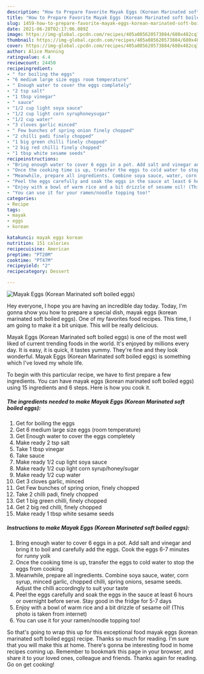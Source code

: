 ```yaml
---
description: "How to Prepare Favorite Mayak Eggs (Korean Marinated soft boiled eggs)"
title: "How to Prepare Favorite Mayak Eggs (Korean Marinated soft boiled eggs)"
slug: 1459-how-to-prepare-favorite-mayak-eggs-korean-marinated-soft-boiled-eggs
date: 2021-06-28T02:17:06.089Z
image: https://img-global.cpcdn.com/recipes/405a085620573884/680x482cq70/mayak-eggs-korean-marinated-soft-boiled-eggs-recipe-main-photo.jpg
thumbnail: https://img-global.cpcdn.com/recipes/405a085620573884/680x482cq70/mayak-eggs-korean-marinated-soft-boiled-eggs-recipe-main-photo.jpg
cover: https://img-global.cpcdn.com/recipes/405a085620573884/680x482cq70/mayak-eggs-korean-marinated-soft-boiled-eggs-recipe-main-photo.jpg
author: Alice Manning
ratingvalue: 4.4
reviewcount: 24450
recipeingredient:
- " for boiling the eggs"
- "6 medium large size eggs room temperature"
- " Enough water to cover the eggs completely"
- "2 tsp salt"
- "1 tbsp vinegar"
- " sauce"
- "1/2 cup light soya sauce"
- "1/2 cup light corn syruphoneysugar"
- "1/2 cup water"
- "3 cloves garlic minced"
- " Few bunches of spring onion finely chopped"
- "2 chilli padi finely chopped"
- "1 big green chilli finely chopped"
- "2 big red chilli finely chopped"
- "1 tbsp white sesame seeds"
recipeinstructions:
- "Bring enough water to cover 6 eggs in a pot. Add salt and vinegar and bring it to boil and carefully add the eggs. Cook the eggs 6-7 minutes for runny yolk"
- "Once the cooking time is up, transfer the eggs to cold water to stop the eggs from cooking"
- "Meanwhile, prepare all ingredients. Combine soya sauce, water, corn syrup, minced garlic, chopped chilli, spring onions, sesame seeds. Adjust the chilli accordingly to suit your taste"
- "Peel the eggs carefully and soak the eggs in the sauce at least 6 hours or overnight before serve. Stay good in the fridge for 5-7 days"
- "Enjoy with a bowl of warm rice and a bit drizzle of sesame oil! (This photo is taken from internet)"
- "You can use it for your ramen/noodle topping too!"
categories:
- Recipe
tags:
- mayak
- eggs
- korean

katakunci: mayak eggs korean 
nutrition: 151 calories
recipecuisine: American
preptime: "PT20M"
cooktime: "PT47M"
recipeyield: "2"
recipecategory: Dessert

---
```



![Mayak Eggs (Korean Marinated soft boiled eggs)](https://img-global.cpcdn.com/recipes/405a085620573884/680x482cq70/mayak-eggs-korean-marinated-soft-boiled-eggs-recipe-main-photo.jpg)

Hey everyone, I hope you are having an incredible day today. Today, I'm gonna show you how to prepare a special dish, mayak eggs (korean marinated soft boiled eggs). One of my favorites food recipes. This time, I am going to make it a bit unique. This will be really delicious.

Mayak Eggs (Korean Marinated soft boiled eggs) is one of the most well liked of current trending foods in the world. It's enjoyed by millions every day. It is easy, it is quick, it tastes yummy. They're fine and they look wonderful. Mayak Eggs (Korean Marinated soft boiled eggs) is something which I've loved my whole life.




To begin with this particular recipe, we have to first prepare a few ingredients. You can have mayak eggs (korean marinated soft boiled eggs) using 15 ingredients and 6 steps. Here is how you cook it.

<!--inarticleads1-->

##### The ingredients needed to make Mayak Eggs (Korean Marinated soft boiled eggs):

1. Get  for boiling the eggs
1. Get 6 medium large size eggs (room temperature)
1. Get  Enough water to cover the eggs completely
1. Make ready 2 tsp salt
1. Take 1 tbsp vinegar
1. Take  sauce
1. Make ready 1/2 cup light soya sauce
1. Make ready 1/2 cup light corn syrup/honey/sugar
1. Make ready 1/2 cup water
1. Get 3 cloves garlic, minced
1. Get  Few bunches of spring onion, finely chopped
1. Take 2 chilli padi, finely chopped
1. Get 1 big green chilli, finely chopped
1. Get 2 big red chilli, finely chopped
1. Make ready 1 tbsp white sesame seeds




<!--inarticleads2-->

##### Instructions to make Mayak Eggs (Korean Marinated soft boiled eggs):

1. Bring enough water to cover 6 eggs in a pot. Add salt and vinegar and bring it to boil and carefully add the eggs. Cook the eggs 6-7 minutes for runny yolk
1. Once the cooking time is up, transfer the eggs to cold water to stop the eggs from cooking
1. Meanwhile, prepare all ingredients. Combine soya sauce, water, corn syrup, minced garlic, chopped chilli, spring onions, sesame seeds. Adjust the chilli accordingly to suit your taste
1. Peel the eggs carefully and soak the eggs in the sauce at least 6 hours or overnight before serve. Stay good in the fridge for 5-7 days
1. Enjoy with a bowl of warm rice and a bit drizzle of sesame oil! (This photo is taken from internet)
1. You can use it for your ramen/noodle topping too!




So that's going to wrap this up for this exceptional food mayak eggs (korean marinated soft boiled eggs) recipe. Thanks so much for reading. I'm sure that you will make this at home. There's gonna be interesting food in home recipes coming up. Remember to bookmark this page in your browser, and share it to your loved ones, colleague and friends. Thanks again for reading. Go on get cooking!
